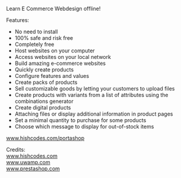 Learn E Commerce Webdesign offline!

Features:
<ul>
<li>No need to install</li><li>
100% safe and risk free</li><li>
Completely free</li><li>
Host websites on your computer</li><li>
Access websites on your local network</li><li>
Build amazing e-commerce websites</li><li>
Quickly create products</li><li>
Configure features and values</li><li>
Create packs of products</li><li>
Sell customizable goods by letting your customers to upload files</li><li>
Create products with variants from a list of attributes using the combinations generator</li><li>
Create digital products</li><li>
Attaching files or display additional information in product pages</li><li>
Set a minimal quantity to purchase for some products</li><li>
Choose which message to display for out-of-stock items</li></ul>                                                           

www.hishcodes.com/portashop

Credits:<br>
www.hishcodes.com <br>
www.uwamp.com <br>
www.prestashop.com <br>
